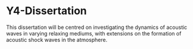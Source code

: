# Y4-Dissertation
This dissertation will be centred on investigating the dynamics of acoustic waves in varying relaxing mediums, with extensions on the formation of acoustic shock waves in the atmosphere.
